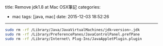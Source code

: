 title: Remove jdk1.8 at Mac OSX筆記
categories:
  - mac
tags: [java, mac]
date: 2015-12-03 18:52:26
---

<!-- more -->
``` bash
sudo rm -rf /Library/Java/JavaVirtualMachines/jdk<version>.jdk
sudo rm -rf /Library/PreferencePanes/JavaControlPanel.prefPane
sudo rm -rf /Library/Internet\ Plug-Ins/JavaAppletPlugin.plugin
```
